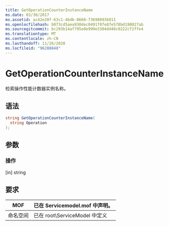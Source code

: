 ```yaml
---
title: GetOperationCounterInstanceName
ms.date: 03/30/2017
ms.assetid: ac42e20f-63c1-4bdb-8660-736980936811
ms.openlocfilehash: b073cd5aea930dec0491f8fe87e578bd190027ab
ms.sourcegitcommit: bc293b14af795e0e999e3304dd40c0222cf2ffe4
ms.translationtype: MT
ms.contentlocale: zh-CN
ms.lasthandoff: 11/26/2020
ms.locfileid: "96288848"
---
```

# <a name="getoperationcounterinstancename"></a>GetOperationCounterInstanceName

检索操作性能计数器实例名称。  
  
## <a name="syntax"></a>语法  
  
```csharp
string GetOperationCounterInstanceName(  
  string Operation  
);  
```  
  
## <a name="parameters"></a>参数  
  
### <a name="operation"></a>操作  

 [in] string  
  
## <a name="requirements"></a>要求  
  
|MOF|已在 Servicemodel.mof 中声明。|  
|---------|-----------------------------------|  
|命名空间|已在 root\ServiceModel 中定义|
